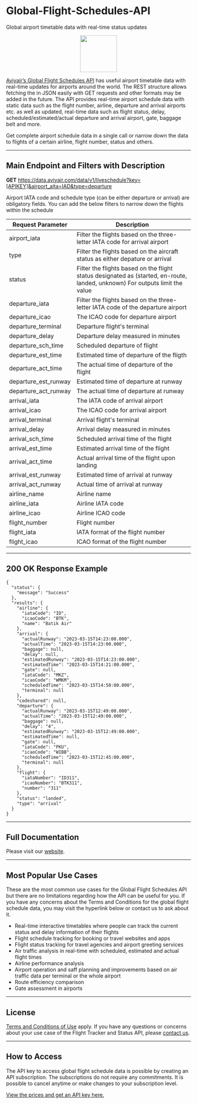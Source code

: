 # Global-Flight-Schedules-API
Global airport timetable data with real-time status updates

<div id="header" align="center">
  <img src="https://media.giphy.com/media/LRZc4dV2kf787nbOB3/giphy.gif" width="100"/>
</div>

[Aviyair’s Global Flight Schedules API](https://aviyair.com/global-flight-schedules-api/) has useful airport timetable data with real-time updates for airports around the world. The REST structure allows fetching the in JSON easily with GET requests and other formats may be added in the future. 
The API provides real-time airport schedule data with static data such as the flight number, airline, departure and arrival airports etc. as well as updated, real-time data such as flight status, delay, scheduled/estimated/actual departure and arrival airport, gate, baggage belt and more. 

Get complete airport schedule data in a single call or narrow down the data to flights of a certain airline, flight number, status and others.

--------

## Main Endpoint and Filters with Description

**GET** https://data.aviyair.com/data/v1/liveschedule?key=[APIKEY]&airport_aita=IAD&type=departure

Airport IATA code and schedule type (can be either departure or arrival) are obligatory fields. You can add the below filters to narrow down the flights within the schedule

| Request Parameter  | Description |
| ------------- | ------------- |
| airport_iata  | Filter the flights based on the three-letter IATA code for arrival airport  |
| type  | Filter the flights based on the aircraft status as either depature or arrival   |
| status  | Filter the flights based on the flight status designated as (started, en-route, landed, unknown) For outputs limit the value  |
| departure_iata  | Filter the flights based on the three-letter IATA code of the departure airport  |
| departure_icao | The ICAO code for departure airport |
| departure_terminal | Departure flight's terminal |
| departure_delay  | Departure delay measured in minutes  |
| departure_sch_time  | Scheduled departure of flight  |
| departure_est_time | Estimated time of departure of the fligth  |
| departure_act_time  | The actual time of departure of the flight |
| departure_est_runway  | Estimated time of departure at runway  |
| departure_act_runway | The actual time of departure at runway |
| arrival_iata | The IATA code of arrival airport  |
| arrival_icao | The ICAO code for arrival airport  |
| arrival_terminal| Arrival flight's terminal |
| arrival_delay| Arrival delay measured in minutes |
| arrival_sch_time| Scheduled arrival time of the flight |
| arrival_est_time| Estimated arrival time of the flight|
| arrival_act_time| Actual arrival time of the flight upon landing |
| arrival_est_runway| Estimated time of arrival at runway |
| arrival_act_runway| Actual time of arrival at runway |
| airline_name| Airline name |
| airline_iata| Airline IATA code |
| airline_icao| Airline ICAO code |
| flight_number| Flight number |
| flight_iata| IATA format of the flight number |
| flight_icao| ICAO format of the flight number |

------

## 200 OK Response Example

```
{
  "status": {
    "message": "Success"
  },
  "results": {
    "airline": {
      "iataCode": "ID",
      "icaoCode": "BTK",
      "name": "Batik Air"
    },
    "arrival": {
      "actualRunway": "2023-03-15T14:23:00.000",
      "actualTime": "2023-03-15T14:23:00.000",
      "baggage": null,
      "delay": null,
      "estimatedRunway": "2023-03-15T14:23:00.000",
      "estimatedTime": "2023-03-15T14:21:00.000",
      "gate": null,
      "iataCode": "MKZ",
      "icaoCode": "WMKM",
      "scheduledTime": "2023-03-15T14:50:00.000",
      "terminal": null
    },
    "codeshared": null,
    "departure": {
      "actualRunway": "2023-03-15T12:49:00.000",
      "actualTime": "2023-03-15T12:49:00.000",
      "baggage": null,
      "delay": "4",
      "estimatedRunway": "2023-03-15T12:49:00.000",
      "estimatedTime": null,
      "gate": null,
      "iataCode": "PKU",
      "icaoCode": "WIBB",
      "scheduledTime": "2023-03-15T12:45:00.000",
      "terminal": null
    },
    "flight": {
      "iataNumber": "ID311",
      "icaoNumber": "BTK311",
      "number": "311"
    },
    "status": "landed",
    "type": "arrival"
  }
}

```

-------


## Full Documentation

Please visit our [website]( https://aviyair.com/documentation/).

-------

## Most Popular Use Cases

These are the most common use cases for the Global Flight Schedules API but there are no limitations regarding how the API can be useful for you. If you have any concerns about the Terms and Conditions for the global flight schedule data, you may visit the hyperlink below or contact us to ask about it.

-	Real-time interactive timetables where people can track the current status and delay information of their flights
- Flight schedule tracking for booking or travel websites and apps
-	Flight status tracking for travel agencies and airport greeting services
-	Air traffic analysis in real-time with scheduled, estimated and actual flight times
- Airline performance analysis
- Airport operation and saff planning and improvements based on air traffic data per terminal or the whole airport
- Route efficiency comparison
-	Gate assessment in airports

---------

## License

[Terms and Conditions of Use](https://aviyair.com/terms-and-conditions/) apply. If you have any questions or concerns about your use case of the Flight Tracker and Status API, please [contact us](https://aviyair.com/contact-aviyair/). 

--------

## How to Access

The API key to access global flight schedule data is possible by creating an API subscription. The subscriptions do not require any commitments. It is possible to cancel anytime or make changes to your subscription level.

[View the prices and get an API key here.](https://aviyair.com/pricing-subscription-plans/)
